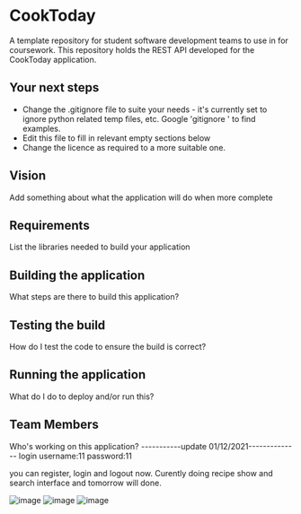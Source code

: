 # CookToday
A template repository for student software development teams to use in for coursework. This repository holds the REST API developed for the CookToday application.

## Your next steps
* Change the .gitignore file to suite your needs - it's currently set to ignore python related temp files, etc. Google 'gitignore <your language>' to find examples.
* Edit this file to fill in relevant empty sections below
* Change the licence as required to a more suitable one. 
  
## Vision
 Add something about what the application will do when more complete
  
## Requirements
  List the libraries needed to build your application
  
## Building the application
 What steps are there to build this application?

## Testing the build
How do I test the code to ensure the build is correct?
  
## Running the application
 What do I do to deploy and/or run this?
  
## Team Members
 Who's working on this application?
-----------update 01/12/2021--------------
login username:11
password:11

you can register, login and logout now. Curently doing recipe show and search interface and tomorrow will done. 

![image](https://github.com/UoA-Software-Engineering/Alpha-21-22-FE/tree/cooktodayapp/IMG/login.png)
![image](https://github.com/UoA-Software-Engineering/Alpha-21-22-FE/tree/cooktodayapp/IMG/main.png)
![image](https://github.com/UoA-Software-Engineering/Alpha-21-22-FE/tree/cooktodayapp/IMG/register.png)





